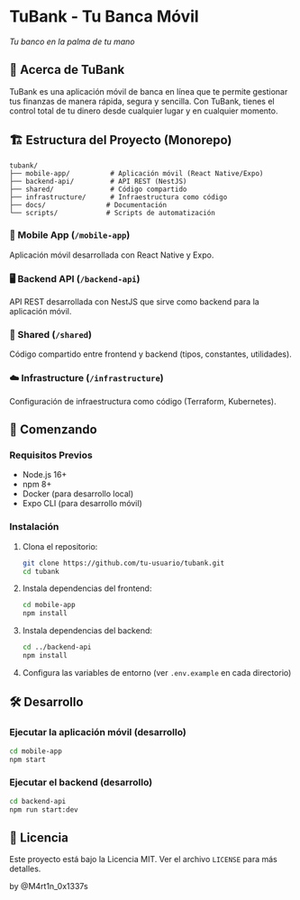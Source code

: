 # TuBank - Tu Banca Móvil

*Tu banco en la palma de tu mano*

## 📱 Acerca de TuBank

TuBank es una aplicación móvil de banca en línea que te permite gestionar tus finanzas de manera rápida, segura y sencilla. Con TuBank, tienes el control total de tu dinero desde cualquier lugar y en cualquier momento.

## 🏗️ Estructura del Proyecto (Monorepo)

```
tubank/
├── mobile-app/          # Aplicación móvil (React Native/Expo)
├── backend-api/         # API REST (NestJS)
├── shared/              # Código compartido
├── infrastructure/      # Infraestructura como código
├── docs/               # Documentación
└── scripts/            # Scripts de automatización
```

### 📱 Mobile App (`/mobile-app`)
Aplicación móvil desarrollada con React Native y Expo.

### 🖥️ Backend API (`/backend-api`)
API REST desarrollada con NestJS que sirve como backend para la aplicación móvil.

### 🤝 Shared (`/shared`)
Código compartido entre frontend y backend (tipos, constantes, utilidades).

### ☁️ Infrastructure (`/infrastructure`)
Configuración de infraestructura como código (Terraform, Kubernetes).

## 🚀 Comenzando

### Requisitos Previos
- Node.js 16+
- npm 8+
- Docker (para desarrollo local)
- Expo CLI (para desarrollo móvil)

### Instalación

1. Clona el repositorio:
   ```bash
   git clone https://github.com/tu-usuario/tubank.git
   cd tubank
   ```

2. Instala dependencias del frontend:
   ```bash
   cd mobile-app
   npm install
   ```

3. Instala dependencias del backend:
   ```bash
   cd ../backend-api
   npm install
   ```

4. Configura las variables de entorno (ver `.env.example` en cada directorio)

## 🛠️ Desarrollo

### Ejecutar la aplicación móvil (desarrollo)
```bash
cd mobile-app
npm start
```

### Ejecutar el backend (desarrollo)
```bash
cd backend-api
npm run start:dev
```

## 📄 Licencia

Este proyecto está bajo la Licencia MIT. Ver el archivo `LICENSE` para más detalles.

by @M4rt1n_0x1337s
